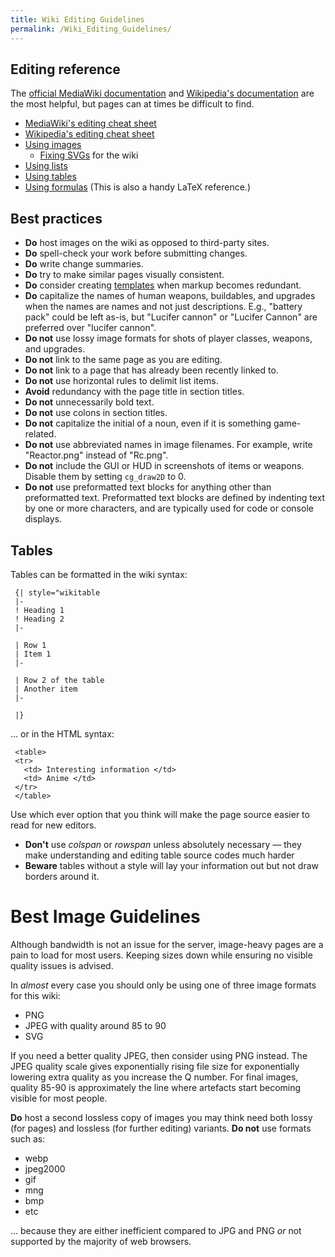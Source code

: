 ```yaml
---
title: Wiki Editing Guidelines
permalink: /Wiki_Editing_Guidelines/
---
```


## Editing reference

The [official MediaWiki
documentation](http://www.mediawiki.org/wiki/Help:Editing_pages) and
[Wikipedia's
documentation](http://en.wikipedia.org/wiki/Help:Getting_started) are
the most helpful, but pages can at times be difficult to find.

- [MediaWiki's editing cheat
  sheet](http://www.mediawiki.org/wiki/Help:Formatting)
- [Wikipedia's editing cheat
  sheet](http://en.wikipedia.org/wiki/Wikipedia:Cheatsheet)
- [Using images](http://www.mediawiki.org/wiki/Help:Images)
  - [Fixing SVGs](http://en.wikipedia.org/wiki/Wikipedia:SVG_Help) for
    the wiki
- [Using lists](http://meta.wikimedia.org/wiki/Help:List)
- [Using tables](http://meta.wikimedia.org/wiki/Help:Table)
- [Using
  formulas](http://en.wikipedia.org/wiki/Help:Displaying_a_formula)
  (This is also a handy LaTeX reference.)

## Best practices

- **Do** host images on the wiki as opposed to third-party sites.
- **Do** spell-check your work before submitting changes.
- **Do** write change summaries.
- **Do** try to make similar pages visually consistent.
- **Do** consider creating
  [templates](http://www.mediawiki.org/wiki/Help:Templates) when markup
  becomes redundant.
- **Do** capitalize the names of human weapons, buildables, and upgrades
  when the names are names and not just descriptions. E.g., "battery
  pack" could be left as-is, but "Lucifer cannon" or "Lucifer Cannon"
  are preferred over "lucifer cannon".
- **Do not** use lossy image formats for shots of player classes,
  weapons, and upgrades.
- **Do not** link to the same page as you are editing.
- **Do not** link to a page that has already been recently linked to.
- **Do not** use horizontal rules to delimit list items.
- **Avoid** redundancy with the page title in section titles.
- **Do not** unnecessarily bold text.
- **Do not** use colons in section titles.
- **Do not** capitalize the initial of a noun, even if it is something
  game-related.
- **Do not** use abbreviated names in image filenames. For example,
  write "Reactor.png" instead of "Rc.png".
- **Do not** include the GUI or HUD in screenshots of items or weapons.
  Disable them by setting `cg_draw2D` to 0.
- **Do not** use preformatted text blocks for anything other than
  preformatted text. Preformatted text blocks are defined by indenting
  text by one or more characters, and are typically used for code or
  console displays.

## Tables

Tables can be formatted in the wiki syntax:

     {| style="wikitable
     |-
     ! Heading 1
     ! Heading 2
     |-

     | Row 1
     | Item 1
     |-

     | Row 2 of the table
     | Another item
     |-

     |}

... or in the HTML syntax:

     <table>
     <tr>
       <td> Interesting information </td>
       <td> Anime </td>
     </tr>
     </table>

Use which ever option that you think will make the page source easier to
read for new editors.

- **Don't** use *colspan* or *rowspan* unless absolutely necessary —
  they make understanding and editing table source codes much harder
- **Beware** tables without a style will lay your information out but
  not draw borders around it.

# Best Image Guidelines

Although bandwidth is not an issue for the server, image-heavy pages are
a pain to load for most users. Keeping sizes down while ensuring no
visible quality issues is advised.

In *almost* every case you should only be using one of three image
formats for this wiki:

- PNG
- JPEG with quality around 85 to 90
- SVG

If you need a better quality JPEG, then consider using PNG instead. The
JPEG quality scale gives exponentially rising file size for
exponentially lowering extra quality as you increase the Q number. For
final images, quality 85-90 is approximately the line where artefacts
start becoming visible for most people.

**Do** host a second lossless copy of images you may think need both
lossy (for pages) and lossless (for further editing) variants. **Do
not** use formats such as:

- webp
- jpeg2000
- gif
- mng
- bmp
- etc

... because they are either inefficient compared to JPG and PNG *or* not
supported by the majority of web browsers.